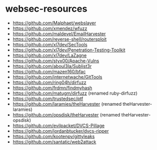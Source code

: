 # websec-resources

* https://github.com/Malphaet/webslayer
* https://github.com/xmendez/wfuzz
* https://github.com/maldevel/EmailHarvester
* https://github.com/reverse-shell/routersploit
* https://github.com/xl7dev/SecTools
* https://github.com/xl7dev/Penetration-Testing-Toolkit
* https://github.com/xl7dev/LaZagne
* https://github.com/styx00/Apache-Vulns
* https://github.com/aboul3la/Sublist3r
* https://github.com/mazen160/bfac
* https://github.com/internetwache/GitTools
* https://github.com/ring04h/dirfuzz
* https://github.com/frdmn/findmyhash
* https://github.com/matugm/dirfuzz (renamed ruby-dirfuzz)
* https://github.com/trustedsec/ptf
* https://github.com/laramies/theHarvester (renamed theHarvester-laramies)
* https://github.com/opsdisk/theHarvester (renamed theHarvester-opsdisk)
* https://github.com/evilpacket/DVCS-Pillage
* https://github.com/jordanbtucker/dvcs-ripper
* https://github.com/kootenpv/gittyleaks
* https://github.com/santatic/web2attack
